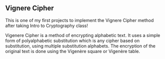 ## Vignere Cipher 
This is one of my first projects to implement the Vignere Cipher method after taking Intro to Cryptography class! 
<p>Vigenere Cipher is a method of encrypting alphabetic text. It uses a simple form of polyalphabetic substitution which is any cipher based on substitution, using multiple substitution alphabets. The encryption of the original text is done using the Vigenère square or Vigenère table.
